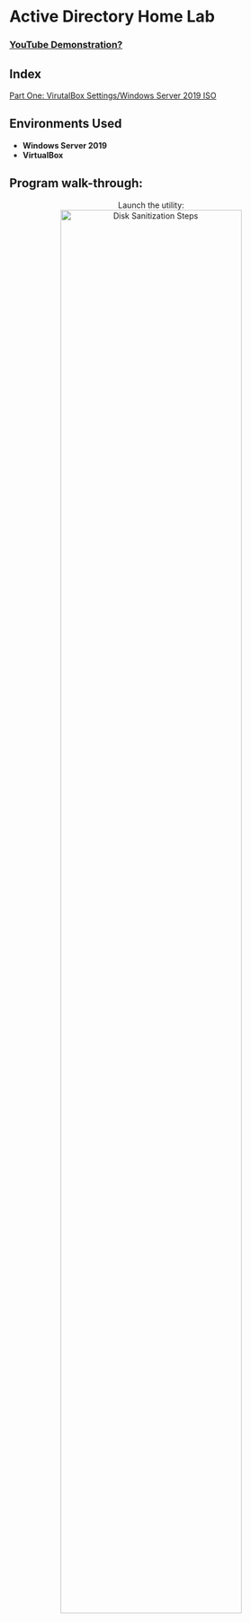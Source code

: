 <h1>Active Directory Home Lab</h1>

 ### [YouTube Demonstration?](https://youtu.be/)

<h2>Index</h2>
<a href="https://github.com/nickbruggen90/ActiveDirectoryLab/blob/main/SettingUpVirtualBox">Part One: VirutalBox Settings/Windows Server 2019 ISO</a><br />

<h2>Environments Used </h2>

- <b>Windows Server 2019
- VirtualBox</b>

<h2>Program walk-through:</h2>

<p align="center">
Launch the utility: <br/>
<img src="https://i.imgur.com/62TgaWL.png" height="80%" width="80%" alt="Disk Sanitization Steps"/>

<!--
 ```diff
 
- text in red
+ text in green
! text in orange
# text in gray
@@ text in purple (and bold)@@
```
--!>
